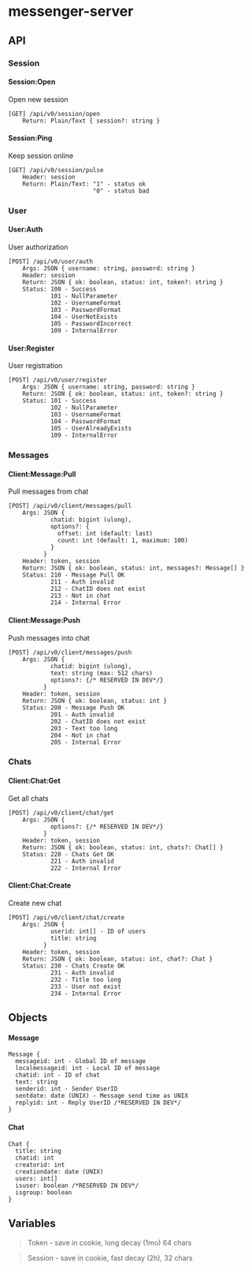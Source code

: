 # messenger-server

## API
### Session
#### Session:Open
Open new session
```
[GET] /api/v0/session/open
    Return: Plain/Text { session?: string }
```
#### Session:Ping 
Keep session online
```
[GET] /api/v0/session/pulse
    Header: session
    Return: Plain/Text: "1" - status ok
                        "0" - status bad
```
### User
#### User:Auth
User authorization
```
[POST] /api/v0/user/auth
    Args: JSON { username: string, password: string }
    Header: session
    Return: JSON { ok: boolean, status: int, token?: string }
    Status: 100 - Success
            101 - NullParameter
            102 - UsernameFormat
            103 - PasswordFormat
            104 - UserNotExists
            105 - PasswordIncorrect
            109 - InternalError
```
#### User:Register
User registration
```
[POST] /api/v0/user/register
    Args: JSON { username: string, password: string }
    Return: JSON { ok: boolean, status: int, token?: string }
    Status: 101 - Success
            102 - NullParameter
            103 - UsernameFormat
            104 - PasswordFormat
            105 - UserAlreadyExists
            109 - InternalError
```
### Messages
#### Client:Message:Pull
Pull messages from chat
```
[POST] /api/v0/client/messages/pull
    Args: JSON { 
            chatid: bigint (ulong),
            options?: {
              offset: int (default: last)
              count: int (default: 1, maximum: 100)
            }
          }
    Header: token, session
    Return: JSON { ok: boolean, status: int, messages?: Message[] }
    Status: 210 - Message Pull OK
            211 - Auth invalid
            212 - ChatID does not exist
            213 - Not in chat
            214 - Internal Error
```
#### Client:Message:Push
Push messages into chat
```
[POST] /api/v0/client/messages/push
    Args: JSON {
            chatid: bigint (ulong),
            text: string (max: 512 chars)
            options?: {/* RESERVED IN DEV*/}
          }
    Header: token, session
    Return: JSON { ok: boolean, status: int }
    Status: 200 - Message Push OK
            201 - Auth invalid
            202 - ChatID does not exist
            203 - Text too long
            204 - Not in chat
            205 - Internal Error
```
### Chats
#### Client:Chat:Get
Get all chats
```
[POST] /api/v0/client/chat/get
    Args: JSON {
            options?: {/* RESERVED IN DEV*/}
          }
    Header: token, session
    Return: JSON { ok: boolean, status: int, chats?: Chat[] }
    Status: 220 - Chats Get OK
            221 - Auth invalid
            222 - Internal Error
```
#### Client:Chat:Create
Create new chat
```
[POST] /api/v0/client/chat/create
    Args: JSON {
            userid: int[] - ID of users
            title: string
          }
    Header: token, session
    Return: JSON { ok: boolean, status: int, chat?: Chat }
    Status: 230 - Chats Create OK
            231 - Auth invalid
            232 - Title too long
            233 - User not exist
            234 - Internal Error
```

## Objects

#### Message
```
Message {
  messageid: int - Global ID of message
  localmessageid: int - Local ID of message
  chatid: int - ID of chat
  text: string
  senderid: int - Sender UserID    
  sentdate: date (UNIX) - Message send time as UNIX
  replyid: int - Reply UserID /*RESERVED IN DEV*/
}
```

#### Chat
```
Chat {
  title: string
  chatid: int
  creatorid: int
  creationdate: date (UNIX)
  users: int[]
  isuser: boolean /*RESERVED IN DEV*/
  isgroup: boolean
}
```

## Variables
>Token - save in cookie, long decay (1mo) 64 chars

>Session - save in cookie, fast decay (2h), 32 chars